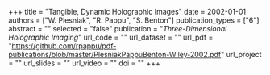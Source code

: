 +++
title = "Tangible, Dynamic Holographic Images"
date = 2002-01-01
authors = ["W. Plesniak", "R. Pappu", "S. Benton"]
publication_types = ["6"]
abstract = ""
selected = "false"
publication = "*Three-Dimensional Holographic Imaging*"
url_code = ""
url_dataset = ""
url_pdf = "https://github.com/rpappu/pdf-publications/blob/master/PlesniakPappuBenton-Wiley-2002.pdf"
url_project = ""
url_slides = ""
url_video = ""
doi = ""
+++
